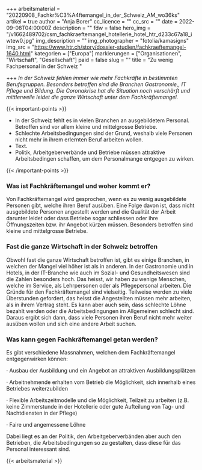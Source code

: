+++
arbeitsmaterial = "20220908_Fachkr%C3%A4ftemangel_in_der_Schweiz_AM_wo36ks"
artikel = true
author = "Anja Borer"
cc_licence = ""
cc_src = ""
date = 2022-09-08T04:00:00Z
description = ""
fdw = false
hero_img = "/v1662489702/csm_fachkraeftemangel_hotellerie_hotel_htr_d233c67a18_iwtew0.jpg"
img_description = ""
img_photographer = "fotolia/kamasigns"
img_src = "https://www.htr.ch/story/dossier-studien/fachkraeftemangel-1640.html"
kategorien = ["Europa"]
markierungen = ["Organisationen", "Wirtschaft", "Gesellschaft"]
paid = false
slug = ""
title = "Zu wenig Fachpersonal in der Schweiz "

+++
_In der Schweiz fehlen immer wie mehr Fachkräfte in bestimmten Berufsgruppen. Besonders betroffen sind die Branchen Gastronomie,, IT Pflege und Bildung. Die Coronakrise hat die Situation noch verschärft und mittlerweile leidet die ganze Wirtschaft unter dem Fachkräftemangel._

{{< important-points >}} 



<ul>

<li>In der Schweiz fehlt es in vielen Branchen an ausgebildetem Personal. Betroffen sind vor allem kleine und mittelgrosse Betriebe.</li>

<li>Schlechte Arbeitsbedingungen sind der Grund, weshalb viele Personen nicht mehr in ihrem erlernten Beruf arbeiten wollen.</li>

<li>Text.</li>

<li>Politik, Arbeitgeberverbände und Betriebe müssen attraktive Arbeitsbedingen schaffen, um dem Personalmange entgegen zu wirken.</li>

</ul> {{< /important-points >}}

### Was ist Fachkräftemangel und woher kommt er?

Von Fachkräftemangel wird gesprochen, wenn es zu wenig ausgebildete Personen gibt, welche ihren Beruf ausüben. Eine Folge davon ist, dass nicht ausgebildete Personen angestellt werden und die Qualität der Arbeit darunter leidet oder dass Betriebe sogar schliessen oder ihre Öffnungszeiten bzw. ihr Angebot kürzen müssen. Besonders betroffen sind kleine und mittelgrosse Betriebe.

### Fast die ganze Wirtschaft in der Schweiz betroffen

Obwohl fast die ganze Wirtschaft betroffen ist, gibt es einige Branchen, in welchen der Mangel viel höher ist als in anderen. In der Gastronomie und in Hotels, in der IT-Branche wie auch im Sozial- und Gesundheitswesen sind die Zahlen besonders hoch. Das heisst, wir haben zu wenige Menschen, welche im Service, als Lehrpersonen oder als Pflegepersonal arbeiten. Die Gründe für den Fachkräftemangel sind vielseitig. Teilweise werden zu viele Überstunden gefordert, das heisst die Angestellten müssen mehr arbeiten, als in ihrem Vertrag steht. Es kann aber auch sein, dass schlechte Löhne bezahlt werden oder die Arbeitsbedingungen im Allgemeinen schlecht sind. Daraus ergibt sich dann, dass viele Personen ihren Beruf nicht mehr weiter ausüben wollen und sich eine andere Arbeit suchen.

### Was kann gegen Fachkräftemangel getan werden?

Es gibt verschiedene Massnahmen, welchen dem Fachkräftemangel entgegenwirken können:

· Ausbau der Ausbildung und ein Angebot an attraktiven Ausbildungsplätzen

· Arbeitnehmende erhalten vom Betrieb die Möglichkeit, sich innerhalb eines Betriebes weiterzubilden

· Flexible Arbeitszeitmodelle und die Möglichkeit, Teilzeit zu arbeiten (z.B. keine Zimmerstunde in der Hotellerie oder gute Aufteilung von Tag- und Nachtdiensten in der Pflege)

· Faire und angemessene Löhne

Dabei liegt es an der Politik, den Arbeitgeberverbänden aber auch den Betrieben, die Arbeitsbedingungen so zu gestalten, dass diese für das Personal interessant sind.



 {{< arbeitsmaterial >}} 